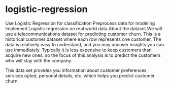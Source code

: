 # logistic-regression
Use Logistic Regression for classification Preprocess data for modeling Implement Logistic regression on real world data
About the dataset
We will use a telecommunications dataset for predicting customer churn. This is a historical customer dataset where each row represents one customer. The data is relatively easy to understand, and you may uncover insights you can use immediately. Typically it is less expensive to keep customers than acquire new ones, so the focus of this analysis is to predict the customers who will stay with the company.

This data set provides you information about customer preferences, services opted, personal details, etc. which helps you predict customer churn.
